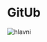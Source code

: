 <h1> GitUb</h1>

![hlavni](https://user-images.githubusercontent.com/67708830/163552521-50d5ab50-459b-4e73-b3d1-48aba434e1f5.png)
